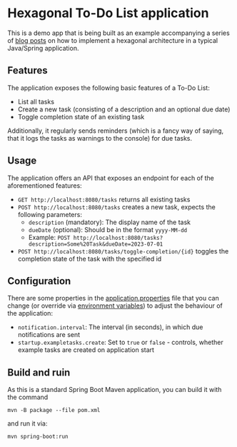 # Hexagonal To-Do List application

This is a demo app that is being built as an example accompanying a series of [blog posts][Blog] on how to implement a
hexagonal architecture in a typical Java/Spring application.

## Features

The application exposes the following basic features of a To-Do List:

- List all tasks
- Create a new task (consisting of a description and an optional due date)
- Toggle completion state of an existing task

Additionally, it regularly sends reminders (which is a fancy way of saying, that it logs the tasks as warnings to the
console) for due tasks.

## Usage

The application offers an API that exposes an endpoint for each of the aforementioned features:

- `GET http://localhost:8080/tasks` returns all existing tasks
- `POST http://localhost:8080/tasks` creates a new task, expects the following parameters:
    - `description` (mandatory): The display name of the task
    - `dueDate` (optional): Should be in the format `yyyy-MM-dd`
    - Example: `POST http://localhost:8080/tasks?description=Some%20Task&dueDate=2023-07-01`
- `POST http://localhost:8080/tasks/toggle-completion/{id}` toggles the completion state of the task with the specified
  id

## Configuration

There are some properties in the [application.properties][AppProperties] file that you can change (or override
via [environment variables][Env]) to adjust the behaviour of the application:

- `notification.interval`: The interval (in seconds), in which due notifications are sent
- `startup.exampletasks.create`: Set to `true` or `false` - controls, whether example tasks are created on application
  start

## Build and ruin

As this is a standard Spring Boot Maven application, you can build it with the command

```
mvn -B package --file pom.xml
```

and run it via:

```
mvn spring-boot:run
```

[AppProperties]: src/main/resources/application.properties

[//]: # (TODO: Add links to blog posts when they are published)

[Blog]: https://www.colenet.de/blog/

[Env]: https://docs.spring.io/spring-boot/docs/current/reference/htmlsingle/#features.external-config.typesafe-configuration-properties.relaxed-binding.environment-variables

